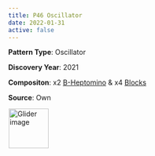 ```yaml
---
title: P46 Oscillator
date: 2022-01-31
active: false
---
```



**Pattern Type**: Oscillator

**Discovery Year**: 2021

**Compositon**: x2 [B-Heptomino](https://galapagos.netlify.app/database/b-heptomino/) & x4 [Blocks](https://galapagos.netlify.app/database/block/)

**Source**: Own
<!--more-->

<p>
<script type="text/javascript" src="https://www.conwaylife.com/js/lv-plugin.js"></script></p>

<div class="rle"><div class="codebox"><div style="display:none; position: relative; z-index: 1031;"><code>x = 7, y = 7, rule = B3/S23
17b2o$2o14b2ob2o4b2o$2o15bo2bo4b2o$17bo2bo$18b2o2$18b2o$17bo2bo$2o15b
o2bo$2o14b2ob2o$17b2o!
#C [[ THEME 6 GRID GRIDMAJOR 0 ZOOM 14.0 ]]
#C [[ COLOR ARROW Orange ARROWSIZE 3 0.05 ARROWALPHA 0.70 ]]
#C [[  ARROW -2 12 28 12 32  ]]
#C [[ COLOR ARROW Red ARROWSIZE 3 0.1 ARROWALPHA 0.70 ]]
#C [[  ARROW 28 12 28 -2 32  ]]
#C [[ COLOR ARROW Green ARROWSIZE 3 0.05 ARROWALPHA 0.70 ]]
#C [[  ARROW 28 -2 -2 -2 32  ]]
#C [[ COLOR ARROW Blue ARROWSIZE 3 0.1 ARROWALPHA 0.70 ]]
#C [[  ARROW -2 -2 -2 12 32  ]]
#C [[ COLOR ARROW Purple ARROWSIZE 3 0.1 ARROWALPHA 0.70 ]]
#C [[  ARROW -2 4 3 4 32.0  ]]
#C [[ COLOR ARROW Cyan ARROWSIZE 3 0.1 ARROWALPHA 0.70 ]]
#C [[  ARROW 3 4 3 -1 32.0  ]]
#C [[ COLOR ARROW Yellow ARROWSIZE 3 0.1 ARROWALPHA 0.70 ]]
#C [[  ARROW 3 -1 -2 -1 32.0  ]]
#C [[ COLOR ARROW Brown ARROWSIZE 3 0.1 ARROWALPHA 0.70 ]]
#C [[  ARROW -2 -1 -2 4 32.0  ]]
#C [[ COLOR LABEL Green LABELSIZE 40  LABELALPHA 0.70 ]]
#C [[ LABEL 0 5 32 "Block" ]]
#C [[ COLOR ARROW Fuchsia ARROWSIZE 3 0.1 ARROWALPHA 0.70 ]]
#C [[  ARROW 15 5 21 5 32.0  ]]
#C [[ COLOR ARROW Lime ARROWSIZE 3 0.1 ARROWALPHA 0.70 ]]
#C [[  ARROW 21 5 21 -2 32.0  ]]
#C [[ COLOR ARROW Salmon ARROWSIZE 3 0.1 ARROWALPHA 0.70 ]]
#C [[  ARROW 21 -2 15 -2 32.0  ]]
#C [[ COLOR ARROW Gray ARROWSIZE 3 0.1 ARROWALPHA 0.70 ]]
#C [[  ARROW 15 -2 15 5 32.0  ]]
#C [[ COLOR LABEL Green LABELSIZE 40  LABELALPHA 0.70 ]]
#C [[ LABEL 11 1 32 "B-Heptomino" ]]
#C [[ COLOR ARROW Purple ARROWSIZE 3 0.1 ARROWALPHA 0.70 ]]
#C [[  ARROW -2 11 3 11 32.0  ]]
#C [[ COLOR ARROW Cyan ARROWSIZE 3 0.1 ARROWALPHA 0.70 ]]
#C [[  ARROW 3 11 3 6 32.0  ]]
#C [[ COLOR ARROW Yellow ARROWSIZE 3 0.1 ARROWALPHA 0.70 ]]
#C [[  ARROW 3 6 -2 6 32.0  ]]
#C [[ COLOR ARROW Brown ARROWSIZE 3 0.1 ARROWALPHA 0.70 ]]
#C [[  ARROW -2 6 -2 11 32.0  ]]
#C [[ COLOR LABEL Green LABELSIZE 40  LABELALPHA 0.70 ]]
#C [[ LABEL 0 12 32 "Block" ]]
#C [[ COLOR ARROW Purple ARROWSIZE 3 0.1 ARROWALPHA 0.70 ]]
#C [[  ARROW 23 11 28 11 28.0  ]]
#C [[ COLOR ARROW Cyan ARROWSIZE 3 0.1 ARROWALPHA 0.70 ]]
#C [[  ARROW 28 11 28 6 28.0  ]]
#C [[ COLOR ARROW Yellow ARROWSIZE 3 0.1 ARROWALPHA 0.70 ]]
#C [[  ARROW 28 6 23 6 28.0  ]]
#C [[ COLOR ARROW Brown ARROWSIZE 3 0.1 ARROWALPHA 0.70 ]]
#C [[  ARROW 23 6 23 11 28.0  ]]
#C [[ COLOR LABEL Green LABELSIZE 40  LABELALPHA 0.70 ]]
#C [[ LABEL 25 12 32 "Block" ]]
#C [[ COLOR ARROW Purple ARROWSIZE 3 0.1 ARROWALPHA 0.70 ]]
#C [[  ARROW 23 4 28 4 28.0  ]]
#C [[ COLOR ARROW Cyan ARROWSIZE 3 0.1 ARROWALPHA 0.70 ]]
#C [[  ARROW 28 4 28 -1 28.0  ]]
#C [[ COLOR ARROW Yellow ARROWSIZE 3 0.1 ARROWALPHA 0.70 ]]
#C [[  ARROW 28 -1 23 -1 28.0  ]]
#C [[ COLOR ARROW Brown ARROWSIZE 3 0.1 ARROWALPHA 0.70 ]]
#C [[  ARROW 23 -1 23 4 28.0  ]]
#C [[ COLOR LABEL Green LABELSIZE 40  LABELALPHA 0.70 ]]
#C [[ LABEL 25 5 32 "Block" ]]
#C [[ COLOR ARROW Fuchsia ARROWSIZE 3 0.1 ARROWALPHA 0.70 ]]
#C [[  ARROW 15 5 21 5 32.0  ]]
#C [[ COLOR ARROW Lime ARROWSIZE 3 0.1 ARROWALPHA 0.70 ]]
#C [[  ARROW 21 5 21 12 32.0  ]]
#C [[ COLOR ARROW Salmon ARROWSIZE 3 0.1 ARROWALPHA 0.70 ]]
#C [[  ARROW 21 12 15 12 32.0  ]]
#C [[ COLOR ARROW Gray ARROWSIZE 3 0.1 ARROWALPHA 0.70 ]]
#C [[  ARROW 15 12 15 5 32.0  ]]
#C [[ COLOR LABEL Green LABELSIZE 40  LABELALPHA 0.70 ]]
#C [[ LABEL 11 9 32 "B-Heptomino" ]]
#C [[ COLOR LABEL Green LABELSIZE 60  LABELALPHA 0.70 ]]
#C [[ LABEL 13 -4 32 "P46 Oscillator" ]]
</code></div></div><canvas width="760" height="560" style="margin-left:1px; position: relative; z-index: 1031;"><noscript> <a href="https://www.conwaylife.com/wiki/File:Glider.png" class="image" title="Glider image"><img alt="Glider image" src="https://www.conwaylife.com/w/images/7/79/Glider.png" decoding="async" width="81" height="81" /></a> </noscript></canvas></div>

